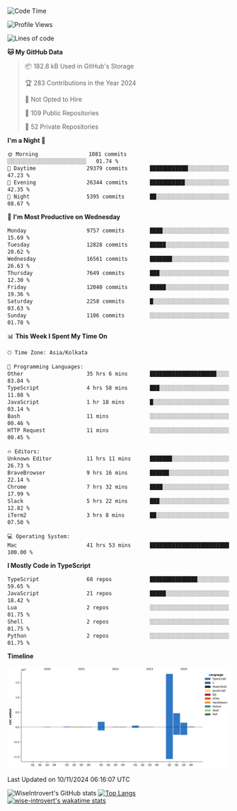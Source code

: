 <!--START_SECTION:waka-->
![Code Time](http://img.shields.io/badge/Code%20Time-1%2C812%20hrs%2029%20mins-blue)

![Profile Views](http://img.shields.io/badge/Profile%20Views-0-blue)

![Lines of code](https://img.shields.io/badge/From%20Hello%20World%20I%27ve%20Written-27.1%20million%20lines%20of%20code-blue)

**🐱 My GitHub Data** 

> 📦 182.8 kB Used in GitHub's Storage 
 > 
> 🏆 283 Contributions in the Year 2024
 > 
> 🚫 Not Opted to Hire
 > 
> 📜 109 Public Repositories 
 > 
> 🔑 52 Private Repositories 
 > 
**I'm a Night 🦉** 

```text
🌞 Morning                1081 commits        ░░░░░░░░░░░░░░░░░░░░░░░░░   01.74 % 
🌆 Daytime                29379 commits       ████████████░░░░░░░░░░░░░   47.23 % 
🌃 Evening                26344 commits       ███████████░░░░░░░░░░░░░░   42.35 % 
🌙 Night                  5395 commits        ██░░░░░░░░░░░░░░░░░░░░░░░   08.67 % 
```
📅 **I'm Most Productive on Wednesday** 

```text
Monday                   9757 commits        ████░░░░░░░░░░░░░░░░░░░░░   15.69 % 
Tuesday                  12828 commits       █████░░░░░░░░░░░░░░░░░░░░   20.62 % 
Wednesday                16561 commits       ███████░░░░░░░░░░░░░░░░░░   26.63 % 
Thursday                 7649 commits        ███░░░░░░░░░░░░░░░░░░░░░░   12.30 % 
Friday                   12040 commits       █████░░░░░░░░░░░░░░░░░░░░   19.36 % 
Saturday                 2258 commits        █░░░░░░░░░░░░░░░░░░░░░░░░   03.63 % 
Sunday                   1106 commits        ░░░░░░░░░░░░░░░░░░░░░░░░░   01.78 % 
```


📊 **This Week I Spent My Time On** 

```text
🕑︎ Time Zone: Asia/Kolkata

💬 Programming Languages: 
Other                    35 hrs 6 mins       █████████████████████░░░░   83.84 % 
TypeScript               4 hrs 58 mins       ███░░░░░░░░░░░░░░░░░░░░░░   11.88 % 
JavaScript               1 hr 18 mins        █░░░░░░░░░░░░░░░░░░░░░░░░   03.14 % 
Bash                     11 mins             ░░░░░░░░░░░░░░░░░░░░░░░░░   00.46 % 
HTTP Request             11 mins             ░░░░░░░░░░░░░░░░░░░░░░░░░   00.45 % 

🔥 Editors: 
Unknown Editor           11 hrs 11 mins      ███████░░░░░░░░░░░░░░░░░░   26.73 % 
BraveBrowser             9 hrs 16 mins       ██████░░░░░░░░░░░░░░░░░░░   22.14 % 
Chrome                   7 hrs 32 mins       ████░░░░░░░░░░░░░░░░░░░░░   17.99 % 
Slack                    5 hrs 22 mins       ███░░░░░░░░░░░░░░░░░░░░░░   12.82 % 
iTerm2                   3 hrs 8 mins        ██░░░░░░░░░░░░░░░░░░░░░░░   07.50 % 

💻 Operating System: 
Mac                      41 hrs 53 mins      █████████████████████████   100.00 % 
```

**I Mostly Code in TypeScript** 

```text
TypeScript               68 repos            ███████████████░░░░░░░░░░   59.65 % 
JavaScript               21 repos            █████░░░░░░░░░░░░░░░░░░░░   18.42 % 
Lua                      2 repos             ░░░░░░░░░░░░░░░░░░░░░░░░░   01.75 % 
Shell                    2 repos             ░░░░░░░░░░░░░░░░░░░░░░░░░   01.75 % 
Python                   2 repos             ░░░░░░░░░░░░░░░░░░░░░░░░░   01.75 % 
```



**Timeline**

![Lines of Code chart](https://raw.githubusercontent.com/wise-introvert/wise-introvert/master/assets/bar_graph.png)


 Last Updated on 10/11/2024 06:16:07 UTC
<!--END_SECTION:waka-->

![WiseIntrovert's GitHub stats](https://github-readme-stats.vercel.app/api?username=wise-introvert&count_private=true&show_icons=true)
[![Top Langs](https://github-readme-stats.vercel.app/api/top-langs/?username=wise-introvert&langs_count=10)](https://github.com/anuraghazra/github-readme-stats)
[![wise-introvert's wakatime stats](https://github-readme-stats.vercel.app/api/wakatime?username=wiseintrovert)](https://github.com/anuraghazra/github-readme-stats)
